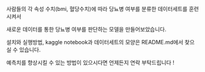 사람들의 각 속성 수치(bmi, 혈당수치)에 따라 당뇨병 여부를 분류한 데이터세트를 훈련시켜서

새로운 데이터를 통한 당뇨병 여부를 판단하는 모델을 만들어보았습니다.

설치와 실행방법, kaggle notebook과 데이터세트의 모양은 README.md에서 찾으실 수 있습니다.

예측치를 향상시킬 수 있는 방법이 있으시다면 언제든지 연락 부탁드립니다 !

